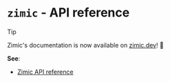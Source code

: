 # `zimic` - API reference

> [!TIP]
>
> Zimic's documentation is now available on [zimic.dev](https://zimic.dev)! :tada:

**See**:

- [Zimic API reference](https://zimic.dev/docs/api)
